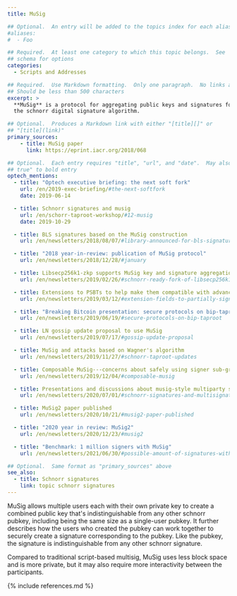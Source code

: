 ```yaml
---
title: MuSig

## Optional.  An entry will be added to the topics index for each alias
#aliases:
#  - Foo

## Required.  At least one category to which this topic belongs.  See
## schema for options
categories:
  - Scripts and Addresses

## Required.  Use Markdown formatting.  Only one paragraph.  No links allowed.
## Should be less than 500 characters
excerpt: >
  **MuSig** is a protocol for aggregating public keys and signatures for
  the schnorr digital signature algorithm.

## Optional.  Produces a Markdown link with either "[title][]" or
## "[title](link)"
primary_sources:
    - title: MuSig paper
      link: https://eprint.iacr.org/2018/068

## Optional.  Each entry requires "title", "url", and "date".  May also use "feature:
## true" to bold entry
optech_mentions:
  - title: "Optech executive briefing: the next soft fork"
    url: /en/2019-exec-briefing/#the-next-softfork
    date: 2019-06-14

  - title: Schnorr signatures and musig
    url: /en/schorr-taproot-workshop/#12-musig
    date: 2019-10-29

  - title: BLS signatures based on the MuSig construction
    url: /en/newsletters/2018/08/07/#library-announced-for-bls-signatures

  - title: "2018 year-in-review: publication of MuSig protocol"
    url: /en/newsletters/2018/12/28/#january

  - title: Libsecp256k1-zkp supports MuSig key and signature aggregation
    url: /en/newsletters/2019/02/26/#schnorr-ready-fork-of-libsecp256k1-available

  - title: Extensions to PSBTs to help make them compatible with advanced protocols
    url: /en/newsletters/2019/03/12/#extension-fields-to-partially-signed-bitcoin-transactions-psbts

  - title: "Breaking Bitcoin presentation: secure protocols on bip-taproot"
    url: /en/newsletters/2019/06/19/#secure-protocols-on-bip-taproot

  - title: LN gossip update proposal to use MuSig
    url: /en/newsletters/2019/07/17/#gossip-update-proposal

  - title: MuSig and attacks based on Wagner's algorithm
    url: /en/newsletters/2019/11/27/#schnorr-taproot-updates

  - title: Composable MuSig---concerns about safely using signer sub-groups
    url: /en/newsletters/2019/12/04/#composable-musig

  - title: Presentations and discussions about musig-style multiparty signatures
    url: /en/newsletters/2020/07/01/#schnorr-signatures-and-multisignatures

  - title: MuSig2 paper published
    url: /en/newsletters/2020/10/21/#musig2-paper-published

  - title: "2020 year in review: MuSig2"
    url: /en/newsletters/2020/12/23/#musig2

  - title: "Benchmark: 1 million signers with MuSig"
    url: /en/newsletters/2021/06/30/#possible-amount-of-signatures-with-musig

## Optional.  Same format as "primary_sources" above
see_also:
  - title: Schnorr signatures
    link: topic schnorr signatures
---
```

MuSig allows multiple users each with their own private key to create a
combined public key that's indistinguishable from any other schnorr
pubkey, including being the same size as a single-user pubkey.  It
further describes how the users who created the pubkey can work
together to securely create a signature corresponding to the pubkey.
Like the pubkey, the signature is indistinguishable from any
other schnorr signature.

Compared to traditional script-based multisig, MuSig uses less block
space and is more private, but it may also require more interactivity
between the participants.

{% include references.md %}
